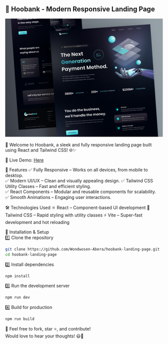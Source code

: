 ## 🌟 Hoobank - Modern Responsive Landing Page

![Hoobank Desktop Demo](./website-demo-image/Hoobank.png "Desktop Demo")

🚀 Welcome to Hoobank, a sleek and fully responsive landing page built using React and Tailwind CSS! 🌐✨

🔗 Live Demo: [Here](https://hoobankhome.netlify.app/)

📌 Features
✅ Fully Responsive – Works on all devices, from mobile to desktop.  
✅ Modern UI/UX – Clean and visually appealing design.
✅ Tailwind CSS Utility Classes – Fast and efficient styling.  
✅ React Components – Modular and reusable components for scalability.  
✅ Smooth Animations – Engaging user interactions.

🛠️ Technologies Used
⚛️ React – Component-based UI development
🎨 Tailwind CSS – Rapid styling with utility classes
⚡ Vite – Super-fast development and hot reloading

🚀 Installation & Setup  
1️⃣ Clone the repository

```bash
git clone https://github.com/Wondwosen-Abera/hoobank-landing-page.git
cd hoobank-landing-page
```

2️⃣ Install dependencies

```bash
npm install
```

3️⃣ Run the development server

```bash
npm run dev
```

4️⃣ Build for production

```bash
npm run build
```

👏 Feel free to fork, star ⭐, and contribute!  
Would love to hear your thoughts! 😃🚀

